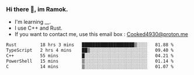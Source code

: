 ### Hi there 👋, im Ramok.

- I'm learning __.
- I use C++ and Rust.
- If you want to contact me, use this email box : Cooked4930@proton.me

<!--START_SECTION:waka-->

```txt
Rust         18 hrs 3 mins   ████████████████████▒░░░░   81.88 %
TypeScript   2 hrs 4 mins    ██▒░░░░░░░░░░░░░░░░░░░░░░   09.40 %
C++          55 mins         █░░░░░░░░░░░░░░░░░░░░░░░░   04.21 %
PowerShell   15 mins         ▒░░░░░░░░░░░░░░░░░░░░░░░░   01.14 %
C            14 mins         ▒░░░░░░░░░░░░░░░░░░░░░░░░   01.07 %
```

<!--END_SECTION:waka-->
